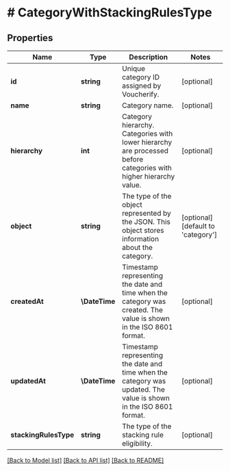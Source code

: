 # # CategoryWithStackingRulesType

## Properties

Name | Type | Description | Notes
------------ | ------------- | ------------- | -------------
**id** | **string** | Unique category ID assigned by Voucherify. | [optional]
**name** | **string** | Category name. | [optional]
**hierarchy** | **int** | Category hierarchy. Categories with lower hierarchy are processed before categories with higher hierarchy value. | [optional]
**object** | **string** | The type of the object represented by the JSON. This object stores information about the category. | [optional] [default to 'category']
**createdAt** | **\DateTime** | Timestamp representing the date and time when the category was created. The value is shown in the ISO 8601 format. | [optional]
**updatedAt** | **\DateTime** | Timestamp representing the date and time when the category was updated. The value is shown in the ISO 8601 format. | [optional]
**stackingRulesType** | **string** | The type of the stacking rule eligibility. | [optional]

[[Back to Model list]](../../README.md#models) [[Back to API list]](../../README.md#endpoints) [[Back to README]](../../README.md)
